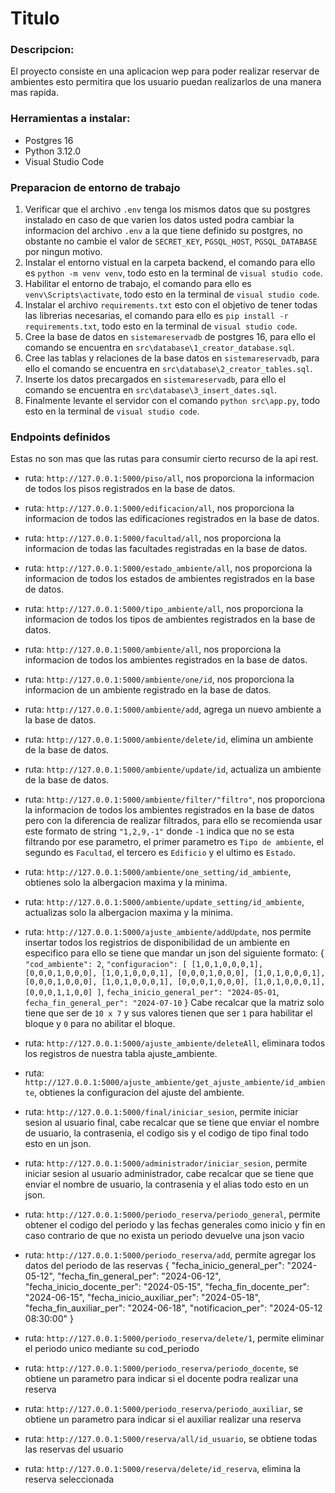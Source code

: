 # Titulo

### Descripcion:
El proyecto consiste en una aplicacion wep para poder realizar reservar de ambientes esto permitira que los usuario puedan realizarlos de una manera mas rapida.
### Herramientas a instalar:
* Postgres 16
* Python 3.12.0
* Visual Studio Code
### Preparacion de entorno de trabajo
1. Verificar que el archivo ```.env``` tenga los mismos datos que su postgres instalado en caso de que varien los datos usted podra cambiar la informacion del archivo ```.env``` a la que tiene definido su postgres, no obstante no cambie el valor de ```SECRET_KEY```, ```PGSQL_HOST```, ```PGSQL_DATABASE``` por ningun motivo.
2. Instalar el entorno vistual en la carpeta backend, el comando para ello es ```python -m venv venv```, todo esto en la terminal de ``visual studio code``.
3. Habilitar el entorno de trabajo, el comando para ello es ```venv\Scripts\activate```, todo esto en la terminal de ``visual studio code``.
4. Instalar el archivo ```requirements.txt``` esto con el objetivo de tener todas las librerias necesarias, el comando para ello es ```pip install -r requirements.txt```, todo esto en la terminal de ``visual studio code``.
5. Cree la base de datos en ```sistemareservadb``` de postgres 16, para ello el comando se encuentra en ```src\database\1_creator_database.sql```.
6. Cree las tablas y relaciones de la base datos en ```sistemareservadb```, para ello el comando se encuentra en ```src\database\2_creator_tables.sql```.
7. Inserte los datos precargados en ```sistemareservadb```, para ello el comando se encuentra en ```src\database\3_insert_dates.sql```.
8. Finalmente levante el servidor con el comando ```python src\app.py```, todo esto en la terminal de ``visual studio code``.

### Endpoints definidos
Estas no son mas que las rutas para consumir cierto recurso de la api rest.
* ruta: ``http://127.0.0.1:5000/piso/all``, nos proporciona la informacion de todos los pisos registrados en la base de datos.

* ruta: ``http://127.0.0.1:5000/edificacion/all``, nos proporciona la informacion de todos las edificaciones registrados en la base de datos.

* ruta: ``http://127.0.0.1:5000/facultad/all``, nos proporciona la informacion de todas las facultades registradas en la base de datos.

* ruta: ``http://127.0.0.1:5000/estado_ambiente/all``, nos proporciona la informacion de todos los estados de ambientes registrados en la base de datos.

* ruta: ``http://127.0.0.1:5000/tipo_ambiente/all``, nos proporciona la informacion de todos los tipos de ambientes registrados en la base de datos.

* ruta: ``http://127.0.0.1:5000/ambiente/all``, nos proporciona la informacion de todos los ambientes registrados en la base de datos.
* ruta: ``http://127.0.0.1:5000/ambiente/one/id``, nos proporciona la informacion de un ambiente registrado en la base de datos.
* ruta: ``http://127.0.0.1:5000/ambiente/add``, agrega un nuevo ambiente a la base de datos.
* ruta: ``http://127.0.0.1:5000/ambiente/delete/id``, elimina un ambiente de la base de datos.
* ruta: ``http://127.0.0.1:5000/ambiente/update/id``, actualiza un ambiente de la base de datos.
* ruta: ``http://127.0.0.1:5000/ambiente/filter/"filtro"``, nos proporciona la informacion de todos los ambientes registrados en la base de datos pero con la diferencia de realizar filtrados, para ello se recomienda usar este formato de string ``"1,2,9,-1"`` donde ``-1`` indica que no se esta filtrando por ese parametro, el primer parametro es ``Tipo de ambiente``, el segundo es ``Facultad``, el tercero es ``Edificio`` y el ultimo es ``Estado``.
* ruta: ``http://127.0.0.1:5000/ambiente/one_setting/id_ambiente``, obtienes solo la albergacion maxima y la minima.
* ruta: ``http://127.0.0.1:5000/ambiente/update_setting/id_ambiente``, actualizas solo la albergacion maxima y la minima.

* ruta: ``http://127.0.0.1:5000/ajuste_ambiente/addUpdate``, nos permite insertar todos los registrios de disponibilidad de un ambiente en especifico para ello se tiene que mandar un json del siguiente formato:
{
  ``"cod_ambiente": 2``,
  ``"configuracion": [
    [1,0,1,0,0,0,1],
    [0,0,0,1,0,0,0],
    [1,0,1,0,0,0,1],
    [0,0,0,1,0,0,0],
    [1,0,1,0,0,0,1],
    [0,0,0,1,0,0,0],
    [1,0,1,0,0,0,1],
    [0,0,0,1,0,0,0],
    [1,0,1,0,0,0,1],
    [0,0,0,1,1,0,0]
  ]``,
  ``fecha_inicio_general_per": "2024-05-01``,
  ``fecha_fin_general_per": "2024-07-10``
}
Cabe recalcar que la matriz solo tiene que ser de ``10 x 7`` y sus valores tienen que ser ``1`` para habilitar el bloque y ``0`` para no abilitar el bloque.
* ruta: ``http://127.0.0.1:5000/ajuste_ambiente/deleteAll``, eliminara todos los registros de nuestra tabla ajuste_ambiente.
* ruta: ``http://127.0.0.1:5000/ajuste_ambiente/get_ajuste_ambiente/id_ambiente``, obtienes la configuracion del ajuste del ambiente.

* ruta: ``http://127.0.0.1:5000/final/iniciar_sesion``, permite iniciar sesion al usuario final, cabe recalcar que se tiene que enviar el nombre de usuario, la contrasenia, el codigo sis y el codigo de tipo final todo esto en un json.

* ruta: ``http://127.0.0.1:5000/administrador/iniciar_sesion``, permite iniciar sesion al usuario administrador, cabe recalcar que se tiene que enviar el nombre de usuario, la contrasenia y el alias todo esto en un json.

* ruta: ``http://127.0.0.1:5000/periodo_reserva/periodo_general``, permite obtener el codigo del periodo y las fechas generales como inicio y fin en caso contrario de que no exista un periodo devuelve una json vacio
* ruta: ``http://127.0.0.1:5000/periodo_reserva/add``, permite agregar los datos del periodo de las reservas
{
  "fecha_inicio_general_per": "2024-05-12",
  "fecha_fin_general_per": "2024-06-12",
  "fecha_inicio_docente_per": "2024-05-15",
  "fecha_fin_docente_per": "2024-06-15",
  "fecha_inicio_auxiliar_per": "2024-05-18",
  "fecha_fin_auxiliar_per": "2024-06-18",
  "notificacion_per": "2024-05-12 08:30:00"
}
* ruta: ``http://127.0.0.1:5000/periodo_reserva/delete/1``, permite eliminar el periodo unico mediante su cod_periodo
* ruta: ``http://127.0.0.1:5000/periodo_reserva/periodo_docente``, se obtiene un parametro para indicar si el docente podra realizar una reserva
* ruta: ``http://127.0.0.1:5000/periodo_reserva/periodo_auxiliar``, se obtiene un parametro para indicar si el auxiliar realizar una reserva

* ruta: ``http://127.0.0.1:5000/reserva/all/id_usuario``, se obtiene todas las reservas del usuario
* ruta: ``http://127.0.0.1:5000/reserva/delete/id_reserva``, elimina la reserva seleccionada

